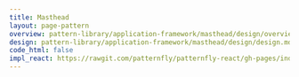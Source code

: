 ```yaml
---
title: Masthead
layout: page-pattern
overview: pattern-library/application-framework/masthead/design/overview.md
design: pattern-library/application-framework/masthead/design/design.md
code_html: false
impl_react: https://rawgit.com/patternfly/patternfly-react/gh-pages/index.html?selectedKind=patternfly-react%2FApplication%20Framework%2FMasthead&selectedStory=Masthead
---
```


